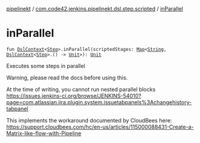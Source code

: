 [pipelinekt](../index.md) / [com.code42.jenkins.pipelinekt.dsl.step.scripted](index.md) / [inParallel](./in-parallel.md)

# inParallel

`fun `[`DslContext`](../com.code42.jenkins.pipelinekt.dsl/-dsl-context/index.md)`<`[`Step`](../com.code42.jenkins.pipelinekt.core.step/-step/index.md)`>.inParallel(scriptedStages: `[`Map`](https://kotlinlang.org/api/latest/jvm/stdlib/kotlin.collections/-map/index.html)`<`[`String`](https://kotlinlang.org/api/latest/jvm/stdlib/kotlin/-string/index.html)`, `[`DslContext`](../com.code42.jenkins.pipelinekt.dsl/-dsl-context/index.md)`<`[`Step`](../com.code42.jenkins.pipelinekt.core.step/-step/index.md)`>.() -> `[`Unit`](https://kotlinlang.org/api/latest/jvm/stdlib/kotlin/-unit/index.html)`>): `[`Unit`](https://kotlinlang.org/api/latest/jvm/stdlib/kotlin/-unit/index.html)

Executes some steps in parallel

Warning, please read the docs before using this.

At the time of writing, you cannot run nested parallel blocks
https://issues.jenkins-ci.org/browse/JENKINS-54010?page=com.atlassian.jira.plugin.system.issuetabpanels%3Achangehistory-tabpanel

This implements the workaround documented by CloudBees here: https://support.cloudbees.com/hc/en-us/articles/115000088431-Create-a-Matrix-like-flow-with-Pipeline

